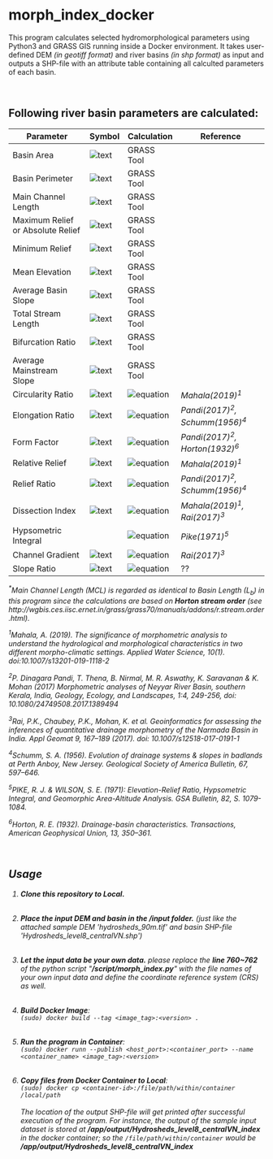 # morph_index_docker

This program calculates selected hydromorphological parameters using Python3 and GRASS GIS running inside a Docker environment. It takes user-defined DEM <i>(in geotiff format)</i> and river basins <i>(in shp format)</i> as input and outputs a SHP-file with an attribute table containing all calculted parameters of each basin.

<br>

## Following river basin parameters are calculated:

| Parameter | Symbol | Calculation | Reference |
| --- | --- | ---| --- |
| Basin Area | ![text](https://latex.codecogs.com/gif.latex?\dpi{150}A) | GRASS Tool | |
| Basin Perimeter | ![text](https://latex.codecogs.com/gif.latex?\dpi{150}P) | GRASS Tool | |
| Main Channel Length | ![text](https://latex.codecogs.com/gif.latex?\dpi{150}MCL) | GRASS Tool | |
| Maximum Relief or Absolute Relief | ![text](https://latex.codecogs.com/gif.latex?\dpi{150}Z/R_{a}) | GRASS Tool | |
| Minimum Relief | ![text](https://latex.codecogs.com/gif.latex?\dpi{150}z) | GRASS Tool | |
| Mean Elevation | ![text](https://latex.codecogs.com/gif.latex?\dpi{150}H_{mean}) | GRASS Tool | |
| Average Basin Slope | ![text](https://latex.codecogs.com/gif.latex?\dpi{150}S_{b}) | GRASS Tool | |
| Total Stream Length | ![text](https://latex.codecogs.com/gif.latex?\dpi{150}L_{u}) | GRASS Tool | |
| Bifurcation Ratio | ![text](https://latex.codecogs.com/gif.latex?\dpi{150}R_{b}) | GRASS Tool | |
| Average Mainstream Slope | ![text](https://latex.codecogs.com/gif.latex?\dpi{150}S_{ms}) | GRASS Tool | |
| Circularity Ratio | ![text](https://latex.codecogs.com/gif.latex?\dpi{150}R_{c}) | ![equation](https://latex.codecogs.com/gif.latex?\dpi{150}\frac{4\pi*A}{P^2}) | <i>Mahala(2019)<sup>1</sup></i> |
| Elongation Ratio | ![text](https://latex.codecogs.com/gif.latex?\dpi{150}R_{e}) | ![equation](https://latex.codecogs.com/gif.latex?\dpi{150}\frac{2*\sqrt{\frac{A}{\pi}}}{MCL}) | <i>Pandi(2017)<sup>2</sup>, Schumm(1956)<sup>4</sup></i> |
| Form Factor | ![text](https://latex.codecogs.com/gif.latex?\dpi{150}F_{f}) | ![equation](https://latex.codecogs.com/gif.latex?\dpi{150}\frac{A}{MCL^2}) | <i>Pandi(2017)<sup>2</sup>, Horton(1932)<sup>6</sup></i> |
| Relative Relief | ![text](https://latex.codecogs.com/gif.latex?\dpi{150}H) | ![equation](https://latex.codecogs.com/gif.latex?\dpi{150}Z-z) | <i>Mahala(2019)<sup>1</sup></i> |
| Relief Ratio | ![text](https://latex.codecogs.com/gif.latex?\dpi{150}R_{r}) | ![equation](https://latex.codecogs.com/gif.latex?\dpi{150}\frac{H}{MCL}) | <i>Pandi(2017)<sup>2</sup>, Schumm(1956)<sup>4</sup></i> |
| Dissection Index | ![text](https://latex.codecogs.com/gif.latex?\dpi{150}D_{i}) | ![equation](https://latex.codecogs.com/gif.latex?\dpi{150}\frac{H}{Ra}) | <i>Mahala(2019)<sup>1</sup>, Rai(2017)<sup>3</sup></i> |
| Hypsometric Integral | | ![equation](https://latex.codecogs.com/gif.latex?\dpi{150}\frac{H_{mean}-z}{H}) | <i>Pike(1971)<sup>5</sup></i> |
| Channel Gradient | ![text](https://latex.codecogs.com/gif.latex?\dpi{150}C_{g}) | ![equation](https://latex.codecogs.com/gif.latex?\dpi{150}\frac{H}{\frac{\pi}{2}*Cl_{p}}) | <i>Rai(2017)<sup>3</sup></i> |
| Slope Ratio | ![text](https://latex.codecogs.com/gif.latex?\dpi{150}R_{s}) | ![equation](https://latex.codecogs.com/gif.latex?\dpi{150}\frac{S_{ms}}{S_{b}}) | ?? |

<p><i><sup>*</sup>Main Channel Length (MCL) is regarded as identical to Basin Length (L<sub>b</sub>) in this program since the calculations are based on <b>Horton stream order</b> (see http://wgbis.ces.iisc.ernet.in/grass/grass70/manuals/addons/r.stream.order.html).
<br>

<p><i><sup>1</sup>Mahala, A. (2019). The significance of morphometric analysis to understand the hydrological and morphological characteristics in two different morpho-climatic settings. Applied Water Science, 10(1). doi:10.1007/s13201-019-1118-2</i></p>
<p><i><sup>2</sup>P. Dinagara Pandi, T. Thena, B. Nirmal, M. R. Aswathy, K. Saravanan & K.
Mohan (2017) Morphometric analyses of Neyyar River Basin, southern Kerala, India, Geology,
Ecology, and Landscapes, 1:4, 249-256, doi: 10.1080/24749508.2017.1389494</i></p>
<p><i><sup>3</sup>Rai, P.K., Chaubey, P.K., Mohan, K. et al. Geoinformatics for assessing the inferences of quantitative drainage morphometry of the Narmada Basin in India. Appl Geomat 9, 167–189 (2017). doi: 10.1007/s12518-017-0191-1</i></p>
<p><i><sup>4</sup>Schumm, S. A. (1956). Evolution of drainage systems & slopes in badlands at Perth Anboy, New Jersey. Geological Society of America Bulletin, 67, 597–646.</i></p>
<p><i><sup>5</sup>PIKE, R. J. & WILSON, S. E. (1971): Elevation-Relief Ratio, Hypsometric Integral, and Geomorphic Area-Altitude Analysis. GSA Bulletin, 82, S. 1079-1084.</i></p>
<p><i><sup>6</sup>Horton, R. E. (1932). Drainage-basin characteristics. Transactions, American Geophysical Union, 13, 350–361.</i></p>

<br>

## Usage
1. __Clone this repository to Local.__
<br><br>

2. __Place the input DEM and basin in the <i>/input folder</i>.__ (just like the attached sample DEM '<i>hydrosheds_90m.tif</i>' and basin SHP-file '<i>Hydrosheds_level8_centralVN.shp</i>')
<br><br>

3. __Let the input data be your own data.__ please replace the <b><i>line 760~762</i></b> of the python script "<b><i>/script/morph_index.py</i></b>" with the file names of your own input data and define the coordinate reference system (CRS) as well.
<br><br>

4. __Build Docker Image__:<br>
`(sudo) docker build --tag <image_tag>:<version> .`
<br><br>

5. __Run the program in Container__:<br>
`(sudo) docker runn --publish <host_port>:<container_port> --name <container_name> <image_tag>:<version>`
<br><br>

6. __Copy files from Docker Container to Local__:<br>
`(sudo) docker cp <container-id>:/file/path/within/container /local/path`
<br><br>
The location of the output SHP-file will get printed after successful execution of the program. For instance, the output of the sample input dataset is stored at **/app/output/Hydrosheds_level8_centralVN_index** in the docker container; so the 
`/file/path/within/container` 
would be **/app/output/Hydrosheds_level8_centralVN_index**
